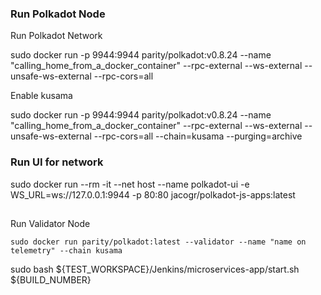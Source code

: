 ### 



### Run Polkadot Node

 Run Polkadot Network 

sudo docker run -p 9944:9944 parity/polkadot:v0.8.24 --name "calling_home_from_a_docker_container" --rpc-external --ws-external --unsafe-ws-external --rpc-cors=all

Enable kusama

 sudo docker run -p 9944:9944 parity/polkadot:v0.8.24 --name "calling_home_from_a_docker_container" --rpc-external --ws-external --unsafe-ws-external --rpc-cors=all --chain=kusama --purging=archive


### Run UI for network

sudo docker run --rm -it --net host --name polkadot-ui -e WS_URL=ws://127.0.0.1:9944 -p 80:80 jacogr/polkadot-js-apps:latest

##

Run Validator Node 

```shell
sudo docker run parity/polkadot:latest --validator --name "name on telemetry" --chain kusama
```


sudo bash ${TEST_WORKSPACE}/Jenkins/microservices-app/start.sh ${BUILD_NUMBER} 
